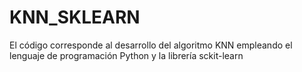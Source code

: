 # KNN_SKLEARN
El código corresponde al desarrollo del algoritmo KNN empleando el lenguaje de programación Python y la librería sckit-learn
